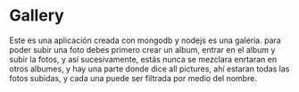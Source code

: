 # Gallery
Este es una aplicación creada con mongodb y nodejs es una galeria. para poder subir una foto debes primero crear un album, entrar en el album y subir la fotos, y así sucesivamente, estás nunca se mezclara enrtaran en otros albumes, y hay una parte donde dice all pictures, ahí estaran todas las fotos subidas, y cada una puede ser filtrada por medio del nombre.
